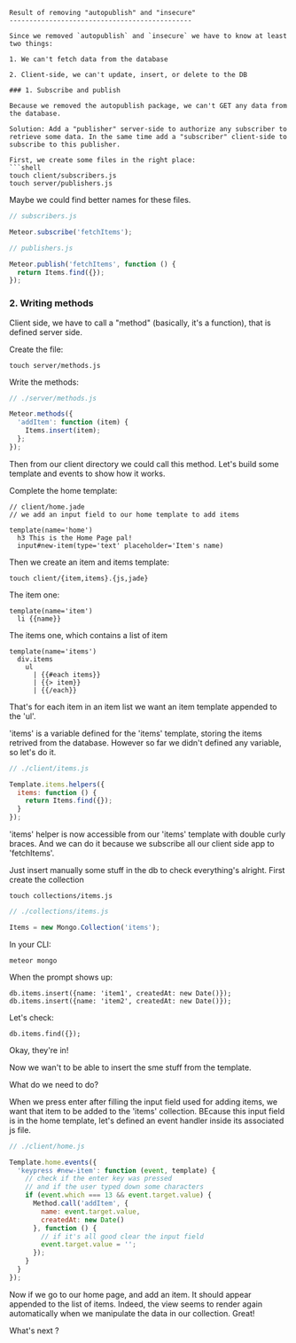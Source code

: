 ```
Result of removing "autopublish" and "insecure"
----------------------------------------------

Since we removed `autopublish` and `insecure` we have to know at least two things:
  
1. We can't fetch data from the database

2. Client-side, we can't update, insert, or delete to the DB

### 1. Subscribe and publish

Because we removed the autopublish package, we can't GET any data from the database.

Solution: Add a "publisher" server-side to authorize any subscriber to retrieve some data. In the same time add a "subscriber" client-side to subscribe to this publisher.

First, we create some files in the right place:
```shell
touch client/subscribers.js
touch server/publishers.js
```
Maybe we could find better names for these files.

```js
// subscribers.js

Meteor.subscribe('fetchItems');

// publishers.js

Meteor.publish('fetchItems', function () {
  return Items.find({});
});
```

### 2. Writing methods

Client side, we have to call a "method" (basically, it's a function), that is defined server side.

Create the file:
```shell
touch server/methods.js
```

Write the methods:
```js
// ./server/methods.js

Meteor.methods({
  'addItem': function (item) {
    Items.insert(item);
  };
});
```

Then from our client directory we could call this method.
Let's build some template and events to show how it works.

Complete the home template:
```jade
// client/home.jade
// we add an input field to our home template to add items

template(name='home')
  h3 This is the Home Page pal!
  input#new-item(type='text' placeholder='Item's name)
```

Then we create an item and items template:
```shell
touch client/{item,items}.{js,jade}
```

The item one:

```jade
template(name='item')
  li {{name}}
```

The items one, which contains a list of item
```jade
template(name='items')
  div.items
    ul 
      | {{#each items}}
      | {{> item}}
      | {{/each}}
```

That's for each item in an item list we want an item template appended to the 'ul'.

'items' is a variable defined for the 'items' template, storing the items retrived from the database.
However so far we didn't defined any variable, so let's do it.

```js
// ./client/items.js

Template.items.helpers({
  items: function () {
    return Items.find({});
  }
});
```

'items' helper is now accessible from our 'items' template with double curly braces.
And we can do it because we subscribe all our client side app to 'fetchItems'.

Just insert manually some stuff in the db to check everything's alright.
First create the collection

```shell
touch collections/items.js
```

```js
// ./collections/items.js

Items = new Mongo.Collection('items');
```

In your CLI:
```shell
meteor mongo
```

When the prompt shows up:
```shell
db.items.insert({name: 'item1', createdAt: new Date()});
db.items.insert({name: 'item2', createdAt: new Date()});
```

Let's check:
```shell
db.items.find({});
```

Okay, they're in!

Now we wan't to be able to insert the sme stuff from the template.

What do we need to do?

When we press enter after filling the input field used for adding items, we want that item to be added to the 'items' collection.
BEcause this input field is in the home template, let's defined an event handler inside its associated js file.

```js
// ./client/home.js

Template.home.events({
  'keypress #new-item': function (event, template) {
    // check if the enter key was pressed
    // and if the user typed down some characters
    if (event.which === 13 && event.target.value) {
      Method.call('addItem', {
        name: event.target.value,
        createdAt: new Date()
      }, function () {
        // if it's all good clear the input field
        event.target.value = '';
      });
    }
  }
});
```

Now if we go to our home page, and add an item. It should appear appended to the list of items. Indeed, the view seems to render again automatically when we manipulate the data in our collection. Great!

What's next ?